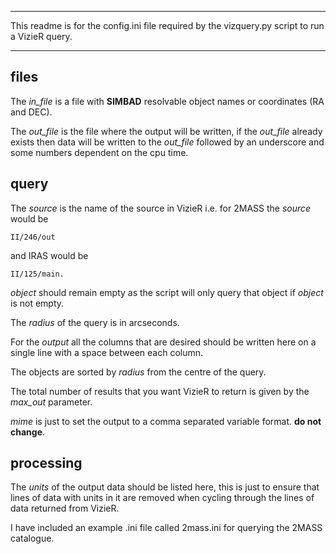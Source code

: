 *********************************************** 
This readme is for the config.ini file required
by the vizquery.py script to run a VizieR query.
*********************************************** 

## **files** ##

The *in_file* is a file with **SIMBAD** resolvable 
object names or coordinates (RA and DEC).

The *out_file* is the file where the output will
be written, if the *out_file* already exists then
data will be written to the *out_file* followed 
by an underscore and some numbers dependent on
the cpu time.

## **query** ##

The *source* is the name of the source in
VizieR i.e. for 2MASS the *source* would be

    II/246/out

and IRAS would be 

    II/125/main.

*object* should remain empty as the script will
only query that object if *object* is not empty.

The *radius* of the query is in arcseconds.

For the *output* all the columns that are desired
should be written here on a single line with a 
space between each column.

The objects are sorted by *radius* from the 
centre of the query.

The total number of results that you want VizieR
to return is given by the *max_out* parameter.

*mime* is just to set the output to a comma 
separated variable format. **do not change**.

## **processing** ## 

The *units* of the output data should be listed
here, this is just to ensure that lines of data
with units in it are removed when cycling through
the lines of data returned from VizieR.

I have included an example .ini file called 2mass.ini
for querying the 2MASS catalogue.
